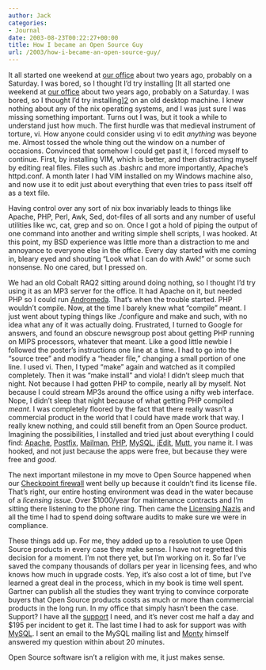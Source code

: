 ```yaml
---
author: Jack
categories:
- Journal
date: 2003-08-23T00:22:27+00:00
title: How I became an Open Source Guy
url: /2003/how-i-became-an-open-source-guy/
---
```


It all started one weekend at [our office][1] about two years ago, probably on a Saturday. I was bored, so I thought I’d try installing [It all started one weekend at [our office][1] about two years ago, probably on a Saturday. I was bored, so I thought I’d try installing][2] on an old desktop machine. I knew nothing about any of the nix operating systems, and I was just sure I was missing something important. Turns out I was, but it took a while to understand just how much. The first hurdle was that medieval instrument of torture, vi. How anyone could consider using vi to edit _anything_ was beyone me. Almost tossed the whole thing out the window on a number of occasions. Convinced that somehow I could get past it, I forced myself to continue. First, by installing VIM, which is better, and then distracting myself by editing real files. Files such as .bashrc and more importantly, Apache’s httpd.conf. A month later I had VIM installed on my Windows machine also, and now use it to edit just about everything that even tries to pass itself off as a text file.

Having control over any sort of nix box invariably leads to things like Apache, PHP, Perl, Awk, Sed, dot-files of all sorts and any number of useful utilities like wc, cat, grep and so on. Once I got a hold of piping the output of one command into another and writing simple shell scripts, I was hooked. At this point, my BSD experience was little more than a distraction to me and annoyance to everyone else in the office. Every day started with me coming in, bleary eyed and shouting “Look what I can do with Awk!” or some such nonsense. No one cared, but I pressed on.

We had an old Cobalt RAQ2 sitting around doing nothing, so I thought I’d try using it as an MP3 server for the office. It had Apache on it, but needed PHP so I could run [Andromeda][3]. That’s when the trouble started. PHP wouldn’t compile. Now, at the time I barely knew what “compile” meant. I just went about typing things like ./configure and make and such, with no idea what any of it was actually doing. Frustrated, I turned to Google for answers, and found an obscure newsgroup post about getting PHP running on MIPS processors, whatever that meant. Like a good little newbie I followed the poster’s instructions one line at a time. I had to go into the “source tree” and modify a “header file,” changing a small portion of one line. I used vi. Then, I typed “make” again and watched as it compiled completely. Then it was “make install” and viola! I didn’t sleep much that night. Not because I had gotten PHP to compile, nearly all by myself. Not because I could stream MP3s around the office using a nifty web interface. Nope, I didn’t sleep that night because of what getting PHP compiled _meant_. I was completely floored by the fact that there really wasn’t a commercial product in the world that I could have made work that way. I really knew nothing, and could still benefit from an Open Source product. Imagining the possibilities, I installed and tried just about everything I could find: [Apache][4], [Postfix][5], [Mailman][6], [PHP][7], [MySQL][8], [jEdit][9], [Mutt][10], you name it. I was hooked, and not just because the apps were free, but because they were free and _good_.

The next important milestone in my move to Open Source happened when our [Checkpoint firewall][11] went belly up because it couldn’t find its license file. That’s right, our entire hosting environment was dead in the water because of a _licensing issue_. Over $1000/year for maintenance contracts and I’m sitting there listening to the phone ring. Then came the [Licensing Nazis][12] and all the time I had to spend doing software audits to make sure we were in compliance.

These things add up. For me, they added up to a resolution to use Open Source products in every case they make sense. I have not regretted this decision for a moment. I’m not there yet, but I’m working on it. So far I’ve saved the company thousands of dollars per year in licensing fees, and who knows how much in upgrade costs. Yep, it’s also cost a lot of time, but I’ve learned a great deal in the process, which in my book is time well spent. Gartner can publish all the studies they want trying to convince corporate buyers that Open Source products costs as much or more than commercial products in the long run. In my office that simply hasn’t been the case. Support? I have all the [support][13] I need, and it’s never cost me half a day and $195 per incident to get it. The last time I had to ask for support was with [MySQL][14]. I sent an email to the MySQL mailing list and [Monty][15] himself answered my question within about 20 minutes.

Open Source software isn’t a religion with me, it just makes sense.

 [1]: http://www.fusionary.com/ "Fusionary Media"
 [2]: http://www.freebsd.org/ "FreeBSD.org"
 [3]: http://www.turnstyle.com/andromeda/home.asp
 [4]: http://httpd.apache.org/
 [5]: http://www.postfix.org/
 [6]: http://www.list.org/
 [7]: http://www.php.net/
 [8]: http://www.mysql.com
 [9]: http://www.jedit.org/
 [10]: http://www.mutt.org/
 [11]: http://www.checkpoint.com/
 [12]: http://global.bsa.org/usa/
 [13]: http://groups.google.com/
 [14]: http://www.mysql.com/
 [15]: http://www.zend.com/zend/hof/widenius.php